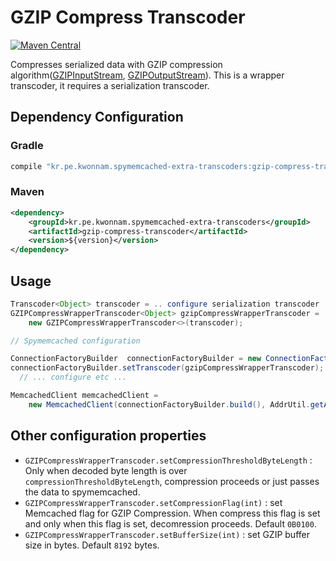 # GZIP Compress Transcoder
[![Maven Central](https://maven-badges.herokuapp.com/maven-central/kr.pe.kwonnam.spymemcached-extra-transcoders/gzip-compress-transcoder/badge.svg)](https://maven-badges.herokuapp.com/maven-central/kr.pe.kwonnam.spymemcached-extra-transcoders/gzip-compress-transcoder)

Compresses serialized data with GZIP compression algorithm([GZIPInputStream](https://docs.oracle.com/javase/7/docs/api/java/util/zip/GZIPInputStream.html), [GZIPOutputStream](https://docs.oracle.com/javase/7/docs/api/java/util/zip/GZIPOutputStream.html)).
This is a wrapper transcoder, it requires a serialization transcoder.

## Dependency Configuration
### Gradle
```groovy
compile "kr.pe.kwonnam.spymemcached-extra-transcoders:gzip-compress-transcoder:${version}"
```

### Maven
```xml
<dependency>
    <groupId>kr.pe.kwonnam.spymemcached-extra-transcoders</groupId>
    <artifactId>gzip-compress-transcoder</artifactId>
    <version>${version}</version>
</dependency>
```

## Usage
```java
Transcoder<Object> transcoder = .. configure serialization transcoder ..;
GZIPCompressWrapperTranscoder<Object> gzipCompressWrapperTranscoder = 
    new GZIPCompressWrapperTranscoder<>(transcoder);

// Spymemcached configuration

ConnectionFactoryBuilder  connectionFactoryBuilder = new ConnectionFactoryBuilder();
connectionFactoryBuilder.setTranscoder(gzipCompressWrapperTranscoder);
  // ... configure etc ...

MemcachedClient memcachedClient = 
    new MemcachedClient(connectionFactoryBuilder.build(), AddrUtil.getAddresses("memcachedhost:port"));
```

## Other configuration properties
* `GZIPCompressWrapperTranscoder.setCompressionThresholdByteLength` : Only when decoded byte length is over `compressionThresholdByteLength`, compression proceeds or just passes the data to spymemcached.
* `GZIPCompressWrapperTranscoder.setCompressionFlag(int)` : set Memcached flag for GZIP Compression. When compress this flag is set and only when this flag is set, decomression proceeds. Default `0B0100`.
* `GZIPCompressWrapperTranscoder.setBufferSize(int)` : set GZIP buffer size in bytes. Default `8192` bytes.
